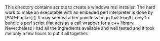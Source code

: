 This directory contains scripts to create a windows msi installer.
The hard work to make an executable with an embeded perl interpreter
is done by [PAR-Packer] [1]. It may seems rather pointless to go that
length, only to bundle a perl script that acts as a call wrapper for
a c++ library. Nevertheless I had all the ingredients available and
well tested and it took me only a few hours to put it all together. 

[1]: http://search.cpan.org/~rschupp/PAR-Packer-1.025/lib/PAR/Packer.pm